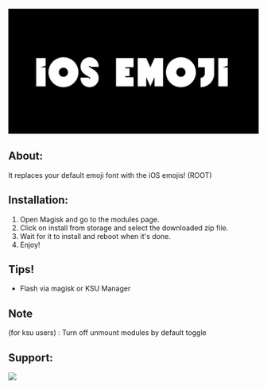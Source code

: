 <p align="center">  <img src="https://github.com/popeye0013/iOS-Emoji/raw/main/Resources/iOS-EMOJI.png">
</p>

## About:
It replaces your default emoji font with the iOS emojis! (ROOT)

## Installation: 
1. Open Magisk and go to the modules page.
2. Click on install from storage and select the downloaded zip file.
3. Wait for it to install and reboot when it's done.
4. Enjoy!

## Tips!
 - Flash via magisk or KSU Manager
  
## Note 
(for ksu users) : Turn off unmount modules by default toggle

## Support: 

<p align="vertical"><a href="https://paypal.me/popeye0013"><img src="https://github.com/aha999/DonateButtons/blob/1371730702589476cbd31790685ded66857a1f08/Paypal.png" width="175"></a></p>
